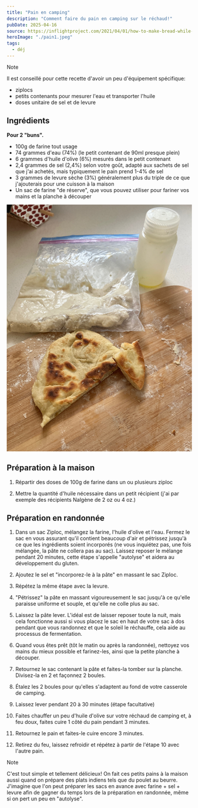 ```yaml
---
title: "Pain en camping"
description: "Comment faire du pain en camping sur le réchaud!"
pubDate: 2025-04-16
source: https://inflightproject.com/2021/04/01/how-to-make-bread-while-camping/
heroImage: "./pain1.jpeg"
tags:
  - déj
---
```


> [!NOTE]
> Il est conseillé pour cette recette d'avoir un peu d'équipement spécifique:
>
> - ziplocs
> - petits contenants pour mesurer l'eau et transporter l'huile
> - doses unitaire de sel et de levure

## Ingrédients

**Pour 2 "buns".**

- 100g de farine tout usage
- 74 grammes d'eau (74%) (le petit contenant de 90ml presque plein)
- 6 grammes d'huile d'olive (6%) mesurés dans le petit contenant
- 2,4 grammes de sel (2,4%) selon votre goût, adapté aux sachets de sel que j'ai achetés, mais typiquement le pain prend 1-4% de sel
- 3 grammes de levure sèche (3%) généralement plus du triple de ce que j'ajouterais pour une cuisson à la maison
- Un sac de farine "de réserve", que vous pouvez utiliser pour fariner vos mains et la planche à découper

![](./pain1.jpeg)

## Préparation à la maison

1. Répartir des doses de 100g de farine dans un ou plusieurs ziploc

2. Mettre la quantité d'huile nécessaire dans un petit récipient (j'ai par exemple des récipients Nalgène de 2 oz ou 4 oz.)

## Préparation en randonnée

1. Dans un sac Ziploc, mélangez la farine, l'huile d'olive et l'eau. Fermez le sac en vous assurant qu'il contient beaucoup d'air et pétrissez jusqu'à ce que les ingrédients soient incorporés (ne vous inquiétez pas, une fois mélangée, la pâte ne collera pas au sac). Laissez reposer le mélange pendant 20 minutes, cette étape s'appelle "autolyse" et aidera au développement du gluten.

2. Ajoutez le sel et "incorporez-le à la pâte" en massant le sac Ziploc.

3. Répétez la même étape avec la levure.

4. "Pétrissez" la pâte en massant vigoureusement le sac jusqu'à ce qu'elle paraisse uniforme et souple, et qu'elle ne colle plus au sac.

5. Laissez la pâte lever. L'idéal est de laisser reposer toute la nuit, mais cela fonctionne aussi si vous placez le sac en haut de votre sac à dos pendant que vous randonnez et que le soleil le réchauffe, cela aide au processus de fermentation.

6. Quand vous êtes prêt (tôt le matin ou après la randonnée), nettoyez vos mains du mieux possible et farinez-les, ainsi que la petite planche à découper.

7. Retournez le sac contenant la pâte et faites-la tomber sur la planche. Divisez-la en 2 et façonnez 2 boules.

8. Étalez les 2 boules pour qu'elles s'adaptent au fond de votre casserole de camping.

9. Laissez lever pendant 20 à 30 minutes (étape facultative)

10. Faites chauffer un peu d'huile d'olive sur votre réchaud de camping et, à feu doux, faites cuire 1 côté du pain pendant 3 minutes.

11. Retournez le pain et faites-le cuire encore 3 minutes.

12. Retirez du feu, laissez refroidir et répétez à partir de l'étape 10 avec l'autre pain.

> [!NOTE]
> C'est tout simple et tellement délicieux! On fait ces petits pains à la maison aussi quand on prépare des plats indiens tels que du poulet au beurre. J'imagine que l'on peut préparer les sacs en avance avec farine + sel + levure afin de gagner du temps lors de la préparation en randonnée, même si on pert un peu en "autolyse".
